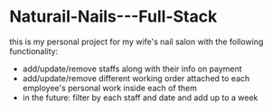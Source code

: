# Naturail-Nails---Full-Stack
this is my personal project for my wife's nail salon with the following functionality:
* add/update/remove staffs along with their info on payment
* add/update/remove different working order attached to each employee's personal work inside each of them
* in the future: filter by each staff and date and add up to a week
